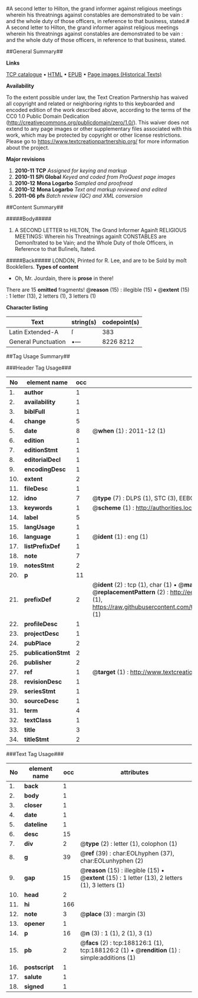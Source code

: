 #A second letter to Hilton, the grand informer against religious meetings wherein his threatnings against constables are demonstrated to be vain : and the whole duty of those officers, in reference to that business, stated.#
A second letter to Hilton, the grand informer against religious meetings wherein his threatnings against constables are demonstrated to be vain : and the whole duty of those officers, in reference to that business, stated.

##General Summary##

**Links**

[TCP catalogue](http://www.ota.ox.ac.uk/tcp/)  • 
[HTML](http://tei.it.ox.ac.uk/tcp/Texts-HTML/free/B09/B09994.html)  • 
[EPUB](http://tei.it.ox.ac.uk/tcp/Texts-EPUB/free/B09/B09994.epub) • 
[Page images (Historical Texts)](https://historicaltexts.jisc.ac.uk/eebo-62369655e)

**Availability**

To the extent possible under law, the Text Creation Partnership has waived all copyright and related or neighboring rights to this keyboarded and encoded edition of the work described above, according to the terms of the CC0 1.0 Public Domain Dedication (http://creativecommons.org/publicdomain/zero/1.0/). This waiver does not extend to any page images or other supplementary files associated with this work, which may be protected by copyright or other license restrictions. Please go to https://www.textcreationpartnership.org/ for more information about the project.

**Major revisions**

1. __2010-11__ __TCP__ *Assigned for keying and markup*
1. __2010-11__ __SPi Global__ *Keyed and coded from ProQuest page images*
1. __2010-12__ __Mona Logarbo__ *Sampled and proofread*
1. __2010-12__ __Mona Logarbo__ *Text and markup reviewed and edited*
1. __2011-06__ __pfs__ *Batch review (QC) and XML conversion*

##Content Summary##

#####Body#####

1. A SECOND LETTER to HILTON, The Grand Informer Againſt RELIGIOUS MEETINGS: Wherein his Threatnings againſt CONSTABLES are Demonſtrated to be Vain; and the Whole Duty of thoſe Officers, in Reference to that Buſineſs, ſtated.

#####Back#####
LONDON, Printed for R. Lee, and are to be Sold by moſt Bookſellers.
**Types of content**

  * Oh, Mr. Jourdain, there is **prose** in there!

There are 15 **omitted** fragments! 
 @__reason__ (15) : illegible (15)  •  @__extent__ (15) : 1 letter (13), 2 letters (1), 3 letters (1)

**Character listing**


|Text|string(s)|codepoint(s)|
|---|---|---|
|Latin Extended-A|ſ|383|
|General Punctuation|•—|8226 8212|

##Tag Usage Summary##

###Header Tag Usage###

|No|element name|occ|attributes|
|---|---|---|---|
|1.|__author__|1||
|2.|__availability__|1||
|3.|__biblFull__|1||
|4.|__change__|5||
|5.|__date__|8| @__when__ (1) : 2011-12 (1)|
|6.|__edition__|1||
|7.|__editionStmt__|1||
|8.|__editorialDecl__|1||
|9.|__encodingDesc__|1||
|10.|__extent__|2||
|11.|__fileDesc__|1||
|12.|__idno__|7| @__type__ (7) : DLPS (1), STC (3), EEBO-CITATION (1), OCLC (1), VID (1)|
|13.|__keywords__|1| @__scheme__ (1) : http://authorities.loc.gov/ (1)|
|14.|__label__|5||
|15.|__langUsage__|1||
|16.|__language__|1| @__ident__ (1) : eng (1)|
|17.|__listPrefixDef__|1||
|18.|__note__|7||
|19.|__notesStmt__|2||
|20.|__p__|11||
|21.|__prefixDef__|2| @__ident__ (2) : tcp (1), char (1)  •  @__matchPattern__ (2) : ([0-9\-]+):([0-9IVX]+) (1), (.+) (1)  •  @__replacementPattern__ (2) : http://eebo.chadwyck.com/downloadtiff?vid=$1&page=$2 (1), https://raw.githubusercontent.com/textcreationpartnership/Texts/master/tcpchars.xml#$1 (1)|
|22.|__profileDesc__|1||
|23.|__projectDesc__|1||
|24.|__pubPlace__|2||
|25.|__publicationStmt__|2||
|26.|__publisher__|2||
|27.|__ref__|1| @__target__ (1) : http://www.textcreationpartnership.org/docs/. (1)|
|28.|__revisionDesc__|1||
|29.|__seriesStmt__|1||
|30.|__sourceDesc__|1||
|31.|__term__|4||
|32.|__textClass__|1||
|33.|__title__|3||
|34.|__titleStmt__|2||


###Text Tag Usage###

|No|element name|occ|attributes|
|---|---|---|---|
|1.|__back__|1||
|2.|__body__|1||
|3.|__closer__|1||
|4.|__date__|1||
|5.|__dateline__|1||
|6.|__desc__|15||
|7.|__div__|2| @__type__ (2) : letter (1), colophon (1)|
|8.|__g__|39| @__ref__ (39) : char:EOLhyphen (37), char:EOLunhyphen (2)|
|9.|__gap__|15| @__reason__ (15) : illegible (15)  •  @__extent__ (15) : 1 letter (13), 2 letters (1), 3 letters (1)|
|10.|__head__|2||
|11.|__hi__|166||
|12.|__note__|3| @__place__ (3) : margin (3)|
|13.|__opener__|1||
|14.|__p__|16| @__n__ (3) : 1 (1), 2 (1), 3 (1)|
|15.|__pb__|2| @__facs__ (2) : tcp:188126:1 (1), tcp:188126:2 (1)  •  @__rendition__ (1) : simple:additions (1)|
|16.|__postscript__|1||
|17.|__salute__|1||
|18.|__signed__|1||
